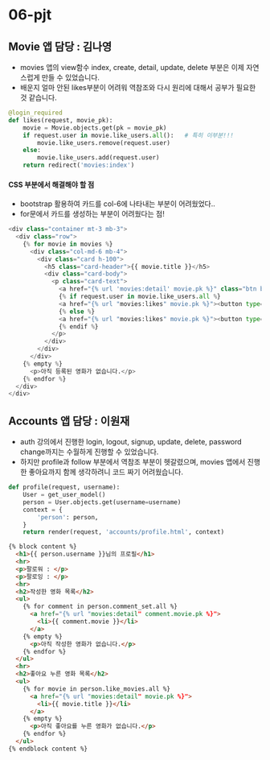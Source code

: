# 06-pjt


## Movie 앱 담당 : 김나영

- movies 앱의 view함수 index, create, detail, update, delete 부분은 이제 자연스럽게 만들 수 있었습니다.
- 배운지 얼마 안된 likes부분이 어려워 역참조와 다시 원리에 대해서 공부가 필요한 것 같습니다.

```python
@login_required
def likes(request, movie_pk):
    movie = Movie.objects.get(pk = movie_pk)
    if request.user in movie.like_users.all():   # 특히 이부분!!!
        movie.like_users.remove(request.user)
    else:
        movie.like_users.add(request.user)
    return redirect('movies:index')
```

#### CSS 부분에서 해결해야 할 점

- bootstrap 활용하여 카드를 col-6에 나타내는 부분이 어려웠었다..
- for문에서 카드를 생성하는 부분이 어려웠다는 점!

```python
<div class="container mt-3 mb-3">
  <div class="row">
    {% for movie in movies %}
      <div class="col-md-6 mb-4">
        <div class="card h-100">
          <h5 class="card-header">{{ movie.title }}</h5>
          <div class="card-body">
            <p class="card-text">
              <a href="{% url 'movies:detail' movie.pk %}" class="btn btn-link">DETAIL</a>
              {% if request.user in movie.like_users.all %}
              <a href="{% url "movies:likes" movie.pk %}"><button type="button" class="btn btn-outline-danger">좋아요 취소</button></a>
              {% else %}
              <a href="{% url "movies:likes" movie.pk %}"><button type="button" class="btn btn-outline-secondary">좋아요</button></a>
              {% endif %}
            </p>
          </div>
        </div>
      </div>
    {% empty %}
      <p>아직 등록된 영화가 없습니다.</p>
    {% endfor %}
  </div>
</div>
```



## Accounts 앱 담당 : 이원재

- auth 강의에서 진행한 login, logout, signup, update, delete, password change까지는 수월하게 진행할 수 있었습니다.
- 하지만 profile과 follow 부분에서 역참조 부분이 헷갈렸으며, movies 앱에서 진행한 좋아요까지 함께 생각하려니 코드 짜기 어려웠습니다.

```python
def profile(request, username):
    User = get_user_model()
    person = User.objects.get(username=username)
    context = {
        'person': person,
    }
    return render(request, 'accounts/profile.html', context)
```

```html
{% block content %}
  <h1>{{ person.username }}님의 프로필</h1>
  <hr>
  <p>팔로워 : </p>
  <p>팔로잉 : </p>
  <hr>
  <h2>작성한 영화 목록</h2>
  <ul>
    {% for comment in person.comment_set.all %}
      <a href="{% url "movies:detail" comment.movie.pk %}">
        <li>{{ comment.movie }}</li>
      </a>
    {% empty %}
      <p>아직 작성한 영화가 없습니다.</p>
    {% endfor %}
  </ul>
  <hr>
  <h2>좋아요 누른 영화 목록</h2>
  <ul>
    {% for movie in person.like_movies.all %}
      <a href="{% url "movies:detail" movie.pk %}">
        <li>{{ movie.title }}</li>
      </a>
    {% empty %}
      <p>아직 좋아요를 누른 영화가 없습니다.</p>
    {% endfor %}
  </ul>
{% endblock content %}

```